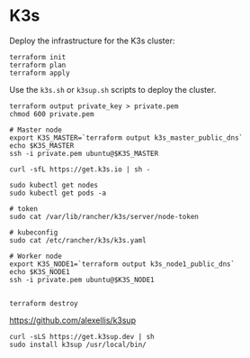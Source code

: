 # K3s

Deploy the infrastructure for the K3s cluster:

```
terraform init
terraform plan
terraform apply
```

Use the `k3s.sh` or `k3sup.sh` scripts to deploy the cluster.

```
terraform output private_key > private.pem
chmod 600 private.pem

# Master node
export K3S_MASTER=`terraform output k3s_master_public_dns`
echo $K3S_MASTER
ssh -i private.pem ubuntu@$K3S_MASTER

curl -sfL https://get.k3s.io | sh -

sudo kubectl get nodes
sudo kubectl get pods -a

# token
sudo cat /var/lib/rancher/k3s/server/node-token

# kubeconfig
sudo cat /etc/rancher/k3s/k3s.yaml

# Worker node
export K3S_NODE1=`terraform output k3s_node1_public_dns`
echo $K3S_NODE1
ssh -i private.pem ubuntu@$K3S_NODE1


terraform destroy
```

https://github.com/alexellis/k3sup

```
curl -sLS https://get.k3sup.dev | sh
sudo install k3sup /usr/local/bin/
```
